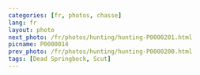 ```yaml
---
categories: [fr, photos, chasse]
lang: fr
layout: photo
next_photo: /fr/photos/hunting/hunting-P0000201.html
picname: P0000014
prev_photo: /fr/photos/hunting/hunting-P0000200.html
tags: [Dead Springbock, Scut]
---
```

